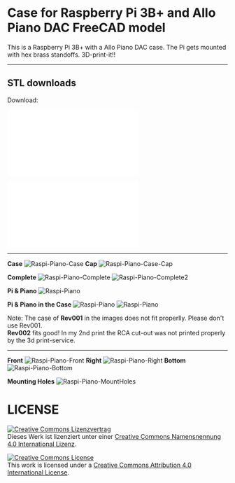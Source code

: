 # Case for Raspberry Pi 3B+ and Allo Piano DAC FreeCAD model

This is a Raspberry Pi 3B+ with a Allo Piano DAC case.
The Pi gets mounted with hex brass standoffs.
3D-print-it!!

-----------
## STL downloads

Download:

![STL File: Case](rpi-piano-case.stl)

![STL File: Cap](rpi-piano-cap.stl)

-----------

**Case**
![Raspi-Piano-Case](img/case-img.png)
**Cap**
![Raspi-Piano-Case-Cap](img/case-img-cap.png)

**Complete**
![Raspi-Piano-Complete](img/case-img-complete.png)
![Raspi-Piano-Complete2](img/case-img-complete2.png)

**Pi & Piano**
![Raspi-Piano](img/foto-rpi-piano.jpg)

**Pi & Piano in the Case**
![Raspi-Piano](img/foto-rpi-piano-case001.jpg)
![Raspi-Piano](img/foto-rpi-piano-case002.jpg)

Note: The case of **Rev001** in the images does not fit properlly. Please don't use Rev001.
<br>
**Rev002** fits good!
In my 2nd print the RCA cut-out was not printed properly by the 3d print-service.


-----------
**Front**
![Raspi-Piano-Front](img/case-img_complete-front.png)
**Right**
![Raspi-Piano-Right](img/case-img_complete-right.png)
**Bottom**
![Raspi-Piano-Bottom](img/case-img_complete-bottom.png)

**Mounting Holes**
![Raspi-Piano-MountHoles](img/case-img-mount-holes.png)

# LICENSE

<dl>
<a rel="license" href="http://creativecommons.org/licenses/by/4.0/"><img alt="Creative Commons Lizenzvertrag" style="border-width:0" src="https://i.creativecommons.org/l/by/4.0/88x31.png" /></a><br />Dieses Werk ist lizenziert unter einer <a rel="license" href="http://creativecommons.org/licenses/by/4.0/">Creative Commons Namensnennung 4.0 International Lizenz</a>.
</dl>

<dl>
<a rel="license" href="http://creativecommons.org/licenses/by/4.0/"><img alt="Creative Commons License" style="border-width:0" src="https://i.creativecommons.org/l/by/4.0/88x31.png" /></a><br />This work is licensed under a <a rel="license" href="http://creativecommons.org/licenses/by/4.0/">Creative Commons Attribution 4.0 International License</a>.
</dl>
